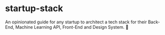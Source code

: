 # startup-stack
An opinionated guide for any startup to architect a tech stack for their Back-End, Machine Learning API, Front-End and Design System. 📡 
